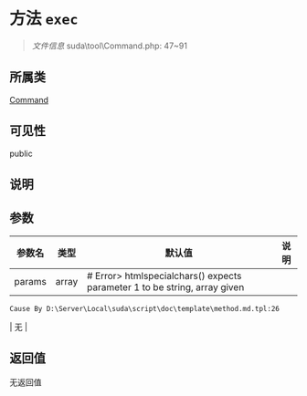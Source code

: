 # 方法 `exec`

> *文件信息* suda\tool\Command.php: 47~91

## 所属类 

[Command](../Command.md)

## 可见性

 public 

## 说明



## 参数


| 参数名 | 类型 | 默认值 | 说明 |
|--------|-----|-------|-------|
| params |  array | # Error> htmlspecialchars() expects parameter 1 to be string, array given
	Cause By D:\Server\Local\suda\script\doc\template\method.md.tpl:26
 | 无 |



## 返回值

无返回值
